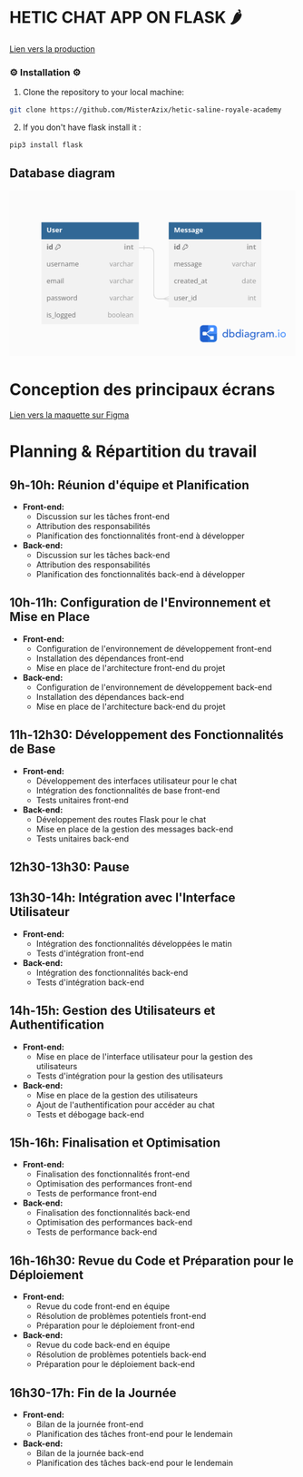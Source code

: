 # HETIC CHAT APP ON FLASK 🌶️

[Lien vers la production](https://hetic-flask-chat.vercel.app)

### ⚙️ Installation ⚙️

1. Clone the repository to your local machine:

```bash
git clone https://github.com/MisterAzix/hetic-saline-royale-academy
```

2. If you don't have flask install it :

```bash
pip3 install flask
```

## Database diagram

![Database diagram](./static/images/diagram.png)

# Conception des principaux écrans 

[Lien vers la maquette sur Figma](https://www.figma.com/file/K9RacqLDIlGkf9KkwGNCVA/Chat-Flask?type=design&node-id=0%3A1&mode=design&t=uRG0g7swFtZQwXeR-1)

# Planning & Répartition du travail

## 9h-10h: Réunion d'équipe et Planification
- **Front-end:**
  - Discussion sur les tâches front-end
  - Attribution des responsabilités
  - Planification des fonctionnalités front-end à développer
- **Back-end:**
  - Discussion sur les tâches back-end
  - Attribution des responsabilités
  - Planification des fonctionnalités back-end à développer

## 10h-11h: Configuration de l'Environnement et Mise en Place
- **Front-end:**
  - Configuration de l'environnement de développement front-end
  - Installation des dépendances front-end
  - Mise en place de l'architecture front-end du projet
- **Back-end:**
  - Configuration de l'environnement de développement back-end
  - Installation des dépendances back-end
  - Mise en place de l'architecture back-end du projet

## 11h-12h30: Développement des Fonctionnalités de Base
- **Front-end:**
  - Développement des interfaces utilisateur pour le chat
  - Intégration des fonctionnalités de base front-end
  - Tests unitaires front-end
- **Back-end:**
  - Développement des routes Flask pour le chat
  - Mise en place de la gestion des messages back-end
  - Tests unitaires back-end

## 12h30-13h30: Pause

## 13h30-14h: Intégration avec l'Interface Utilisateur
- **Front-end:**
  - Intégration des fonctionnalités développées le matin
  - Tests d'intégration front-end
- **Back-end:**
  - Intégration des fonctionnalités back-end
  - Tests d'intégration back-end

## 14h-15h: Gestion des Utilisateurs et Authentification
- **Front-end:**
  - Mise en place de l'interface utilisateur pour la gestion des utilisateurs
  - Tests d'intégration pour la gestion des utilisateurs
- **Back-end:**
  - Mise en place de la gestion des utilisateurs
  - Ajout de l'authentification pour accéder au chat
  - Tests et débogage back-end

## 15h-16h: Finalisation et Optimisation
- **Front-end:**
  - Finalisation des fonctionnalités front-end
  - Optimisation des performances front-end
  - Tests de performance front-end
- **Back-end:**
  - Finalisation des fonctionnalités back-end
  - Optimisation des performances back-end
  - Tests de performance back-end

## 16h-16h30: Revue du Code et Préparation pour le Déploiement
- **Front-end:**
  - Revue du code front-end en équipe
  - Résolution de problèmes potentiels front-end
  - Préparation pour le déploiement front-end
- **Back-end:**
  - Revue du code back-end en équipe
  - Résolution de problèmes potentiels back-end
  - Préparation pour le déploiement back-end

## 16h30-17h: Fin de la Journée
- **Front-end:**
  - Bilan de la journée front-end
  - Planification des tâches front-end pour le lendemain
- **Back-end:**
  - Bilan de la journée back-end
  - Planification des tâches back-end pour le lendemain

